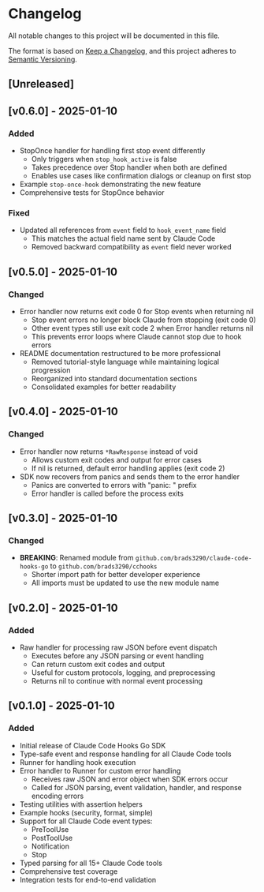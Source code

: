 # Changelog

All notable changes to this project will be documented in this file.

The format is based on [Keep a Changelog](https://keepachangelog.com/en/1.0.0/),
and this project adheres to [Semantic Versioning](https://semver.org/spec/v2.0.0.html).

## [Unreleased]

## [v0.6.0] - 2025-01-10

### Added
- StopOnce handler for handling first stop event differently
  - Only triggers when `stop_hook_active` is false
  - Takes precedence over Stop handler when both are defined
  - Enables use cases like confirmation dialogs or cleanup on first stop
- Example `stop-once-hook` demonstrating the new feature
- Comprehensive tests for StopOnce behavior

### Fixed
- Updated all references from `event` field to `hook_event_name` field
  - This matches the actual field name sent by Claude Code
  - Removed backward compatibility as `event` field never worked

## [v0.5.0] - 2025-01-10

### Changed
- Error handler now returns exit code 0 for Stop events when returning nil
  - Stop event errors no longer block Claude from stopping (exit code 0)
  - Other event types still use exit code 2 when Error handler returns nil
  - This prevents error loops where Claude cannot stop due to hook errors
- README documentation restructured to be more professional
  - Removed tutorial-style language while maintaining logical progression
  - Reorganized into standard documentation sections
  - Consolidated examples for better readability

## [v0.4.0] - 2025-01-10

### Changed
- Error handler now returns `*RawResponse` instead of void
  - Allows custom exit codes and output for error cases
  - If nil is returned, default error handling applies (exit code 2)
- SDK now recovers from panics and sends them to the error handler
  - Panics are converted to errors with "panic: " prefix
  - Error handler is called before the process exits

## [v0.3.0] - 2025-01-10

### Changed
- **BREAKING**: Renamed module from `github.com/brads3290/claude-code-hooks-go` to `github.com/brads3290/cchooks`
  - Shorter import path for better developer experience
  - All imports must be updated to use the new module name

## [v0.2.0] - 2025-01-10

### Added
- Raw handler for processing raw JSON before event dispatch
  - Executes before any JSON parsing or event handling
  - Can return custom exit codes and output
  - Useful for custom protocols, logging, and preprocessing
  - Returns nil to continue with normal event processing

## [v0.1.0] - 2025-01-10

### Added
- Initial release of Claude Code Hooks Go SDK
- Type-safe event and response handling for all Claude Code tools
- Runner for handling hook execution
- Error handler to Runner for custom error handling
  - Receives raw JSON and error object when SDK errors occur
  - Called for JSON parsing, event validation, handler, and response encoding errors
- Testing utilities with assertion helpers
- Example hooks (security, format, simple)
- Support for all Claude Code event types:
  - PreToolUse
  - PostToolUse
  - Notification
  - Stop
- Typed parsing for all 15+ Claude Code tools
- Comprehensive test coverage
- Integration tests for end-to-end validation